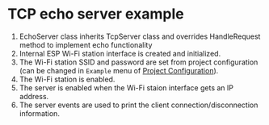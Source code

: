 # TCP echo server example

1. EchoServer class inherits TcpServer class and overrides HandleRequest method to implement echo functionality
2. Internal ESP Wi-Fi station interface is created and initialized.
3. The Wi-Fi station SSID and password are set from project configuration (can be changed in `Example` menu of [Project Configuration](https://docs.espressif.com/projects/esp-idf/en/latest/esp32/api-reference/kconfig.html)).
4. The Wi-Fi station is enabled.
5. The server is enabled when the Wi-Fi staion interface gets an IP address.
6. The server events are used to print the client connection/disconnection information.
